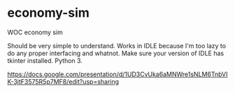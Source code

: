 # economy-sim
WOC economy sim

Should be very simple to understand. Works in IDLE because I'm too lazy to do any proper interfacing and whatnot. Make sure your version of IDLE has tkinter installed. Python 3.

https://docs.google.com/presentation/d/1UD3CvUka6aMNWre1sNLM6TnbVIK-3jtF3575R5p7MF8/edit?usp=sharing
